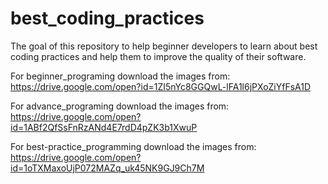 # best_coding_practices
The goal of this repository to help beginner developers to learn about best coding practices and help them to improve the quality of their software.

For beginner_programing download the images from:
https://drive.google.com/open?id=1ZI5nYc8GGQwL-lFA1l6jPXoZiYfFsA1D

For advance_programing download the images from:
https://drive.google.com/open?id=1ABf2QfSsFnRzANd4E7rdD4pZK3b1XwuP

For best-practice_programming download the images from:
https://drive.google.com/open?id=1oTXMaxoUjP072MAZq_uk45NK9GJ9Ch7M




